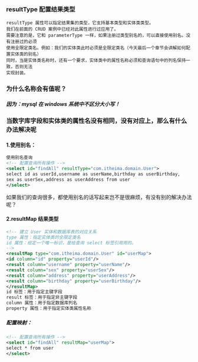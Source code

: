 ### resultType 配置结果类型 

```
resultType 属性可以指定结果集的类型，它支持基本类型和实体类类型。
我们在前面的 CRUD 案例中已经对此属性进行过应用了。
需要注意的是，它和 parameterType 一样，如果注册过类型别名的，可以直接使用别名。没有注册过的必须
使用全限定类名。例如：我们的实体类此时必须是全限定类名（今天最后一个章节会讲解如何配置实体类的别名）
同时，当是实体类名称时，还有一个要求，实体类中的属性名称必须和查询语句中的列名保持一致，否则无法
实现封装。
```

### 为什么名称会有值呢？ 

##### 因为：mysql 在 windows 系统中不区分大小写！ 

### 当数字库字段和实体类的属性名没有相同，没有对应上，那么有什么办法解决呢

#### 1.使用别名：

```xml
使用别名查询
<!-- 配置查询所有操作 -->
<select id="findAll" resultType="com.itheima.domain.User">
select id as userId,username as userName,birthday as userBirthday,
sex as userSex,address as userAddress from user
</select>
```

如果我们的查询很多，都使用别名的话写起来岂不是很麻烦，有没有别的解决办法呢？ 

#### 2.resultMap 结果类型 

```xml
<!-- 建立 User 实体和数据库表的对应关系
type 属性：指定实体类的全限定类名
id 属性：给定一个唯一标识，是给查询 select 标签引用用的。
-->
<resultMap type="com.itheima.domain.User" id="userMap">
<id column="id" property="userId"/>
<result column="username" property="userName"/>
<result column="sex" property="userSex"/>
<result column="address" property="userAddress"/>
<result column="birthday" property="userBirthday"/>
</resultMap>
id 标签：用于指定主键字段
result 标签：用于指定非主键字段
column 属性：用于指定数据库列名
property 属性：用于指定实体类属性名称
```

##### 配置映射：

```xml
<!-- 配置查询所有操作 -->
<select id="findAll" resultMap="userMap">
select * from user
</select>
```

